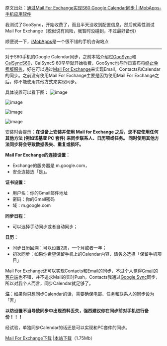 

原文出处：[通过Mail For Exchange实现S60 Google Calendar同步 | iMobApps-手机应用软件](http://imobapps.com/2009/10/mail-for-exchange-s60-google-calendar.html)

我测试了GooSync，开始收费了，而且半天没收到配置信息，然后就索性测试Mail For Exchange（貌似说有风险，我暂时没碰到，不过最好备份）

顺便说一下，[iMobApps](http://imobapps.com/)是一个很不错的手机咨询站点

---

对于S60手机的Google
Calendar同步，之前本站介绍过[GooSync](http://imobapps.com/2009/05/goosync-s60-google-calendar-sync.html)和[CalSyncS60](http://imobapps.com/2008/09/calsyncs60-two-way-synchronization-between-nokia-s60-phone-and-google-calendar.html)，CalSyncS
60早早就开始收费，GooSync也与昨日宣布将[终止免费版服务](http://imobapps.com/2009/10/goosync-lite.html)，好在可以通过[Mail For Exchange](http://www.google.com/mobile/products/sync.html#p=nokia_smart)来实现Email，Contacts和Calendar的同步。之前没有使用Mail For
Exchange主要是因为使用Mail For Exchange之后，你不能使用其他方式来实现同步。

具体设置可以看下图： ![image](https://e25ba8-log4d-c.dijingchao.com/upload_dropbox/200911/tlu16djx.jpg)

![image](https://e25ba8-log4d-c.dijingchao.com/upload_dropbox/200911/fwjcuuge.jpg)

![image](https://e25ba8-log4d-c.dijingchao.com/upload_dropbox/200911/siait7ew.jpg)

![image](https://e25ba8-log4d-c.dijingchao.com/upload_dropbox/200911/g3qei8kl.jpg)

安装时会提示：**在设备上安装并使用 Mail for Exchange 之后，您不应使用任何其他方法 (例如诺基亚 PC 套件) 来同步联系人、日历项或任务。 同时使用其他方法同步将会导致数据丢失、重复或损坏。**

**Mail For Exchange的连接设置：**

  * Exchange的服务器是 m.google.com，
  * 安全连接选「是」。

**证书设置：**

  * 用户名：你的Gmail邮件地址
  * 密码：你的Gmail密码
  * 域：m.google.com

**同步日程**： 

  * 可以选择手动同步或者自动同步；

**日历：**

  * 同步日历回溯：可以设置2周，一个月或者一年；
  * 初次同步：如果你希望保留手机上的Calendar内容，请务必选择「保留手机项目」

Mail For
Exchange还可以实现Contacts和Email的同步，不过个人觉得[Gmail的客户端](http://imobapps.com/2008/09/gmail-mobile-client.html)也不错，并不追求Mail的实时Push，Contacts我通过[Google Sync](http://www.williamlong.info/archives/1690.html)同步，所以对我个人而言，同步Calendar就足够了。

**注**：如果你只想同步Calendar的话，需要确保电邮、任务和联系人的同步设为「否」

**以防设置不当导致同步中出现资料丢失，强烈建议你在同步前对手机进行备份！！！**

经试验，单独同步Calendar的话还是可以实现和PC套件的同步。

[Mail For Exchange下载](http://www.nokia.com.cn/get-support-and-software/software/mail-for-exchange/compatibility-and-download)
|[本站下载](http://www.boxcn.net/shared/xbtyu83yd8)（1.75Mb）


